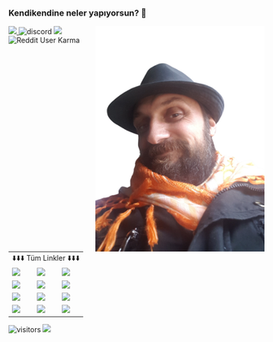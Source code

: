 ### Kendikendine neler yapıyorsun?  👋
<img align="right" alt="avatar" width="333" src="AnaAvatar-removebg.png">
<p align="left">
<a href="https://www.facebook.com/Samaciftlik">
<img src="https://img.shields.io/badge/i%C5%9F-%C5%9Eama%20%C3%87iftli%C4%9Fi-blue?style=plastic&logo=facebook">
</a>
<img alt="discord" src="https://img.shields.io/discord/757248931796090970?style=plastic">
<img src="https://img.shields.io/twitch/status/kendikendine?style=plastic">
<img alt="Reddit User Karma" src="https://img.shields.io/reddit/user-karma/combined/LastBashibazouk?label=reddit%20karma&logo=reddit&style=plastic">
</p>
<table class="center">
<tr align="center">
<td colspan="3">⬇️⬇️⬇️ Tüm Linkler ⬇️⬇️⬇️</td>
</tr>
<tr>
<td><a href="https://www.facebook.com/Alper.Sama">
<img src="https://img.shields.io/badge/Facebook-1778F2?style=for-the-badge&logo=facebook&logoColor=white">
</a> 
<td><a href="https://www.instagram.com/alpersama/">
<img src="https://img.shields.io/badge/Instagram-E4405F?style=for-the-badge&logo=instagram&logoColor=white">
</a>
<td><a href="https://discord.gg/CX3eZmX">
<img src="https://img.shields.io/badge/Discord-738ADB?style=for-the-badge&logo=discord&logoColor=white">
</a></tr>
<tr>
<td><a href="https://www.youtube.com/channel/UCCHVmGax2z2BONhw0FOeP2g">
<img src="https://img.shields.io/badge/Youtube-FF0000?style=for-the-badge&logo=youtube&logoColor=white">
</a> 
<td><a href="https://steamcommunity.com/id/knralp/">
<img src="https://img.shields.io/badge/Steam-0A1A34?style=for-the-badge&logo=steam&logoColor=white">
</a>
<td><a href="https://twitter.com/HepsiAlinmish">
<img src="https://img.shields.io/badge/Twitter-1DA1F2?style=for-the-badge&logo=twitter&logoColor=white">
</a></tr>
<tr>
<td><a href="https://www.twitch.tv/kendikendine">
<img src="https://img.shields.io/badge/Twitch-6441A4?style=for-the-badge&logo=twitch&logoColor=white">
</a> 
<td><a href="https://www.reddit.com/u/LastBashibazouk/">
<img src="https://img.shields.io/badge/Reddit-FF4301?style=for-the-badge&logo=reddit&logoColor=white">
</a>
<td><a href="https://github.com/Kendikendine">
<img src="https://img.shields.io/badge/GitHub-333333?style=for-the-badge&logo=github&logoColor=white">
</a></tr>
<tr>
<td><a href="https://tr.pinterest.com/alperama/">
<img src="https://img.shields.io/badge/Pinterest-F0002A?style=for-the-badge&logo=pinterest&logoColor=white">
</a>
<td><a href="https://www.linkedin.com/in/alpersama/">
<img src="https://img.shields.io/badge/LinkedIn-006192?style=for-the-badge&logo=linkedin&logoColor=white">
</a> 
<td><a href="https://wa.me/905452143794">
<img src="https://img.shields.io/badge/Whatsapp-4FCE5D?style=for-the-badge&logo=whatsapp&logoColor=white">
</a></tr>
</table>
<p align="left">
<img  alt="visitors" src="https://visitor-badge.laobi.icu/badge?page_id=Kendikendine.Kendikendine">
<a href="https://www.reddit.com/r/LastBashibazouk/">
<img src="https://img.shields.io/reddit/subreddit-subscribers/LastBashibazouk?logo=reddit&style=plastic">
</a></p>
<br></br>
